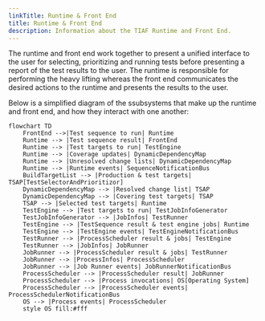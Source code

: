 ```yaml
---
linkTitle: Runtime & Front End
title: Runtime & Front End
description: Information about the TIAF Runtime and Front End.
---
```


The runtime and front end work together to present a unified interface to the user for selecting, prioritizing and running tests before presenting a report of the test results to the user. The runtime is responsible for performing the heavy lifting whereas the front end communicates the desired actions to the runtime and presents the results to the user.

Below is a simplified diagram of the ssubsystems that make up the runtime and front end, and how they interact with one another:

```mermaid
flowchart TD
    FrontEnd -->|Test sequence to run| Runtime
    Runtime --> |Test sequence result| FrontEnd
    Runtime --> |Test targets to run| TestEngine
    Runtime --> |Coverage updates| DynamicDependencyMap
    Runtime --> |Unresolved change lists| DynamicDependencyMap
    Runtime --> |Runtime events| SequenceNotificationBus
    BuildTargetList --> |Production & test targets| TSAP[TestSelectorAndPrioritizor]
    DynamicDependencyMap --> |Resolved change list| TSAP
    DynamicDependencyMap --> |Covering test targets| TSAP
    TSAP --> |Selected test targets| Runtime
    TestEngine --> |Test targets to run| TestJobInfoGenerator
    TestJobInfoGenerator --> |JobInfos| TestRunner
    TestEngine --> |TestSequence result & test engine jobs| Runtime
    TestEngine --> |TestEngine events| TestEngineNotificationBus
    TestRunner --> |ProcessScheduler result & jobs| TestEngine
    TestRunner --> |JobInfos| JobRunner
    JobRunner --> |ProcessScheduler result & jobs| TestRunner
    JobRunner --> |ProcessInfos| ProcessScheduler
    JobRunner --> |Job Runner events| JobRunnerNotificationBus
    ProcessScheduler --> |ProcessScheduler result| JobRunner
    ProcessScheduler --> |Process invocations| OS[Operating System]
    ProcessScheduler --> |ProcessScheduler events| ProcessSchedulerNotificationBus
    OS --> |Process events| ProcessScheduler
    style OS fill:#fff
```